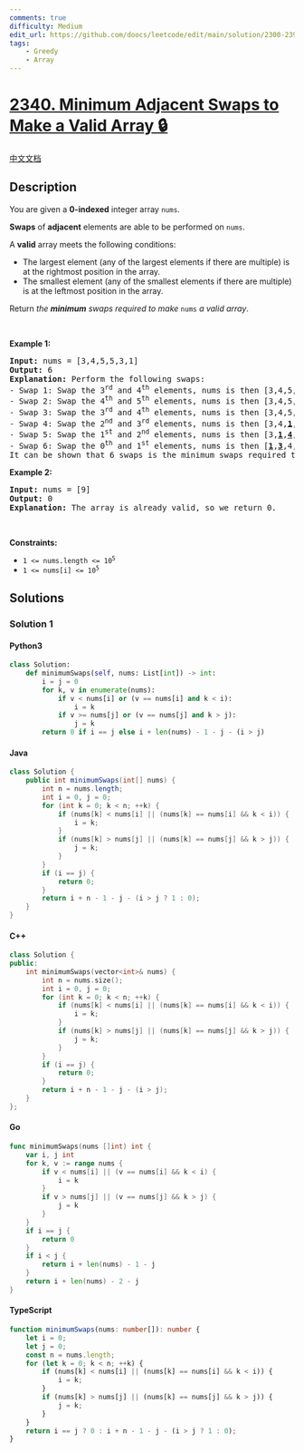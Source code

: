 ```yaml
---
comments: true
difficulty: Medium
edit_url: https://github.com/doocs/leetcode/edit/main/solution/2300-2399/2340.Minimum%20Adjacent%20Swaps%20to%20Make%20a%20Valid%20Array/README_EN.md
tags:
    - Greedy
    - Array
---
```


<!-- problem:start -->

# [2340. Minimum Adjacent Swaps to Make a Valid Array 🔒](https://leetcode.com/problems/minimum-adjacent-swaps-to-make-a-valid-array)

[中文文档](/solution/2300-2399/2340.Minimum%20Adjacent%20Swaps%20to%20Make%20a%20Valid%20Array/README.md)

## Description

<!-- description:start -->

<p>You are given a <strong>0-indexed</strong> integer array <code>nums</code>.</p>

<p><strong>Swaps</strong> of <strong>adjacent</strong> elements are able to be performed on <code>nums</code>.</p>

<p>A <strong>valid</strong> array meets the following conditions:</p>

<ul>
	<li>The largest element (any of the largest elements if there are multiple) is at the rightmost position in the array.</li>
	<li>The smallest element (any of the smallest elements if there are multiple) is at the leftmost position in the array.</li>
</ul>

<p>Return <em>the <strong>minimum</strong> swaps required to make </em><code>nums</code><em> a valid array</em>.</p>

<p>&nbsp;</p>
<p><strong class="example">Example 1:</strong></p>

<pre>
<strong>Input:</strong> nums = [3,4,5,5,3,1]
<strong>Output:</strong> 6
<strong>Explanation:</strong> Perform the following swaps:
- Swap 1: Swap the 3<sup>rd</sup> and 4<sup>th</sup> elements, nums is then [3,4,5,<u><strong>3</strong></u>,<u><strong>5</strong></u>,1].
- Swap 2: Swap the 4<sup>th</sup> and 5<sup>th</sup> elements, nums is then [3,4,5,3,<u><strong>1</strong></u>,<u><strong>5</strong></u>].
- Swap 3: Swap the 3<sup>rd</sup> and 4<sup>th</sup> elements, nums is then [3,4,5,<u><strong>1</strong></u>,<u><strong>3</strong></u>,5].
- Swap 4: Swap the 2<sup>nd</sup> and 3<sup>rd</sup> elements, nums is then [3,4,<u><strong>1</strong></u>,<u><strong>5</strong></u>,3,5].
- Swap 5: Swap the 1<sup>st</sup> and 2<sup>nd</sup> elements, nums is then [3,<u><strong>1</strong></u>,<u><strong>4</strong></u>,5,3,5].
- Swap 6: Swap the 0<sup>th</sup> and 1<sup>st</sup> elements, nums is then [<u><strong>1</strong></u>,<u><strong>3</strong></u>,4,5,3,5].
It can be shown that 6 swaps is the minimum swaps required to make a valid array.
</pre>

<strong class="example">Example 2:</strong>

<pre>
<strong>Input:</strong> nums = [9]
<strong>Output:</strong> 0
<strong>Explanation:</strong> The array is already valid, so we return 0.
</pre>

<p>&nbsp;</p>
<p><strong>Constraints:</strong></p>

<ul>
	<li><code>1 &lt;= nums.length &lt;= 10<sup>5</sup></code></li>
	<li><code>1 &lt;= nums[i] &lt;= 10<sup>5</sup></code></li>
</ul>

<!-- description:end -->

## Solutions

<!-- solution:start -->

### Solution 1

<!-- tabs:start -->

#### Python3

```python
class Solution:
    def minimumSwaps(self, nums: List[int]) -> int:
        i = j = 0
        for k, v in enumerate(nums):
            if v < nums[i] or (v == nums[i] and k < i):
                i = k
            if v >= nums[j] or (v == nums[j] and k > j):
                j = k
        return 0 if i == j else i + len(nums) - 1 - j - (i > j)
```

#### Java

```java
class Solution {
    public int minimumSwaps(int[] nums) {
        int n = nums.length;
        int i = 0, j = 0;
        for (int k = 0; k < n; ++k) {
            if (nums[k] < nums[i] || (nums[k] == nums[i] && k < i)) {
                i = k;
            }
            if (nums[k] > nums[j] || (nums[k] == nums[j] && k > j)) {
                j = k;
            }
        }
        if (i == j) {
            return 0;
        }
        return i + n - 1 - j - (i > j ? 1 : 0);
    }
}
```

#### C++

```cpp
class Solution {
public:
    int minimumSwaps(vector<int>& nums) {
        int n = nums.size();
        int i = 0, j = 0;
        for (int k = 0; k < n; ++k) {
            if (nums[k] < nums[i] || (nums[k] == nums[i] && k < i)) {
                i = k;
            }
            if (nums[k] > nums[j] || (nums[k] == nums[j] && k > j)) {
                j = k;
            }
        }
        if (i == j) {
            return 0;
        }
        return i + n - 1 - j - (i > j);
    }
};
```

#### Go

```go
func minimumSwaps(nums []int) int {
	var i, j int
	for k, v := range nums {
		if v < nums[i] || (v == nums[i] && k < i) {
			i = k
		}
		if v > nums[j] || (v == nums[j] && k > j) {
			j = k
		}
	}
	if i == j {
		return 0
	}
	if i < j {
		return i + len(nums) - 1 - j
	}
	return i + len(nums) - 2 - j
}
```

#### TypeScript

```ts
function minimumSwaps(nums: number[]): number {
    let i = 0;
    let j = 0;
    const n = nums.length;
    for (let k = 0; k < n; ++k) {
        if (nums[k] < nums[i] || (nums[k] == nums[i] && k < i)) {
            i = k;
        }
        if (nums[k] > nums[j] || (nums[k] == nums[j] && k > j)) {
            j = k;
        }
    }
    return i == j ? 0 : i + n - 1 - j - (i > j ? 1 : 0);
}
```

<!-- tabs:end -->

<!-- solution:end -->

<!-- problem:end -->
